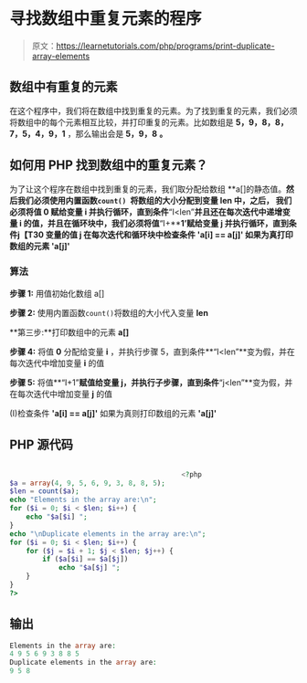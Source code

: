 # 寻找数组中重复元素的程序

> 原文：<https://learnetutorials.com/php/programs/print-duplicate-array-elements>

## 数组中有重复的元素

在这个程序中，我们将在数组中找到重复的元素。为了找到重复的元素，我们必须将数组中的每个元素相互比较，并打印重复的元素。比如数组是 **5，9，8，8，7，5，4，9，1** ，那么输出会是 **5，9，8** **。**

## 如何用 PHP 找到数组中的重复元素？

为了让这个程序在数组中找到重复的元素，我们取分配给数组 **a[]的静态值。**然后我们必须使用内置函数`count() `将数组的大小分配到变量 **len** 中，之后， 我们必须将值 **0** 赋给变量 **i** 并执行循环，直到条件**“I<len”**并且还在每次迭代中递增变量 **i** 的值，并且在循环块中，我们必须将值**“I+****1’**赋给变量 **j** 并执行循环，直到条件**j【T30 变量的值 **j** 在每次迭代和循环块中检查条件 **'a[i] == a[j]'** 如果为真打印数组的元素 **'a[j]'****

### 算法

**步骤 1:** 用值初始化数组 a[]

**步骤 2:** 使用内置函数`count()`将数组的大小代入变量 **len**

**第三步:**打印数组中的元素 **a[]**

**步骤 4:** 将值 **0** 分配给变量 **i** ，并执行步骤 5，直到条件**“I<len”**变为假，并在每次迭代中增加变量 **i** 的值

**步骤 5:** 将值**“I+1”**赋值给变量 j，并执行子步骤，直到条件**“j<len”**变为假，并在每次迭代中增加变量 **j** 的值

(I)检查条件 **'a[i] == a[j]'** 如果为真则打印数组的元素 **'a[j]'**

## PHP 源代码

```php

                                          <?php
$a = array(4, 9, 5, 6, 9, 3, 8, 8, 5);
$len = count($a);
echo "Elements in the array are:\n";
for ($i = 0; $i < $len; $i++) {
    echo "$a[$i] ";
}
echo "\nDuplicate elements in the array are:\n";
for ($i = 0; $i < $len; $i++) {
    for ($j = $i + 1; $j < $len; $j++) {
        if ($a[$i] == $a[$j])
            echo "$a[$j] ";
    }
}
?>

```

## 输出

```php
Elements in the array are:
4 9 5 6 9 3 8 8 5
Duplicate elements in the array are:
9 5 8
```